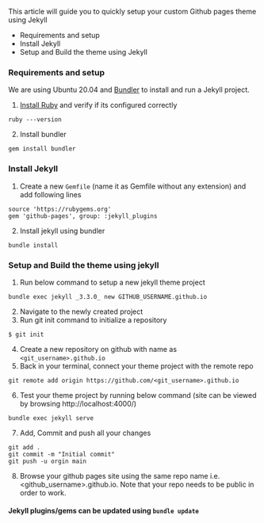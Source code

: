This article will guide you to quickly setup your custom Github pages theme using Jekyll

- Requirements and setup
- Install Jekyll 
- Setup and Build the theme using Jekyll

### Requirements and setup
We are using Ubuntu 20.04 and [Bundler][bundler-link] to install and run a Jekyll project. 

1. [Install Ruby][ruby-install-link] and verify if its configured correctly
```
ruby ---version
```
2. Install bundler
```
gem install bundler
```

### Install Jekyll
1. Create a new `Gemfile` (name it as Gemfile without any extension) and add following lines
```
source 'https://rubygems.org'
gem 'github-pages', group: :jekyll_plugins
```
2. Install jekyll using bundler
```
bundle install
```

### Setup and Build the theme using jekyll
1. Run below command to setup a new jekyll theme project
```
bundle exec jekyll _3.3.0_ new GITHUB_USERNAME.github.io
```
2. Navigate to the newly created project
3. Run git init command to initialize a repository
```
$ git init
```
4. Create a new repository on github with name as `<git_username>.github.io`
5. Back in your terminal, connect your theme project with the remote repo
```
git remote add origin https://github.com/<git_username>.github.io
```
6. Test your theme project by running below command (site can be viewed by browsing http://localhost:4000/)
```
bundle exec jekyll serve
```
7. Add, Commit and push all your changes
```
git add .
git commit -m "Initial commit"
git push -u orgin main
```
8. Browse your github pages site using the same repo name i.e. <github_username>.github.io. Note that your repo needs to be public in order to work.

#### Jekyll plugins/gems can be updated using `bundle update`


[bundler-link]: http://bundler.io/
[ruby-install-link]: https://www.ruby-lang.org/en/downloads/x